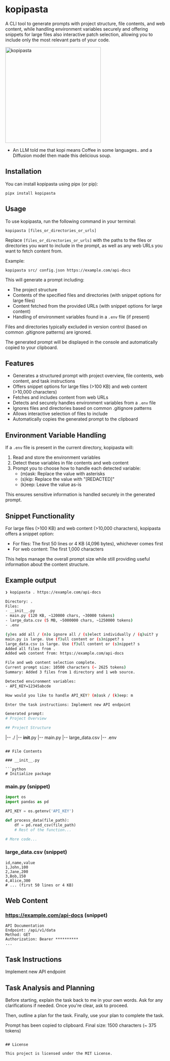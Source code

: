 # kopipasta

A CLI tool to generate prompts with project structure, file contents, and web content, while handling environment variables securely and offering snippets for large files also interactive patch selection, allowing you to include only the most relevant parts of your code.

<img src="kopipasta.jpg" alt="kopipasta" width="300">

- An LLM told me that kopi means Coffee in some languages.. and a Diffusion model then made this delicious soup.

## Installation

You can install kopipasta using pipx (or pip):

```
pipx install kopipasta
```

## Usage

To use kopipasta, run the following command in your terminal:

```
kopipasta [files_or_directories_or_urls]
```

Replace `[files_or_directories_or_urls]` with the paths to the files or directories you want to include in the prompt, as well as any web URLs you want to fetch content from.

Example:
```
kopipasta src/ config.json https://example.com/api-docs
```

This will generate a prompt including:
- The project structure
- Contents of the specified files and directories (with snippet options for large files)
- Content fetched from the provided URLs (with snippet options for large content)
- Handling of environment variables found in a `.env` file (if present)

Files and directories typically excluded in version control (based on common .gitignore patterns) are ignored.

The generated prompt will be displayed in the console and automatically copied to your clipboard.

## Features

- Generates a structured prompt with project overview, file contents, web content, and task instructions
- Offers snippet options for large files (>100 KB) and web content (>10,000 characters)
- Fetches and includes content from web URLs
- Detects and securely handles environment variables from a `.env` file
- Ignores files and directories based on common .gitignore patterns
- Allows interactive selection of files to include
- Automatically copies the generated prompt to the clipboard

## Environment Variable Handling

If a `.env` file is present in the current directory, kopipasta will:
1. Read and store the environment variables
2. Detect these variables in file contents and web content
3. Prompt you to choose how to handle each detected variable:
   - (m)ask: Replace the value with asterisks
   - (s)kip: Replace the value with "[REDACTED]"
   - (k)eep: Leave the value as-is

This ensures sensitive information is handled securely in the generated prompt.

## Snippet Functionality

For large files (>100 KB) and web content (>10,000 characters), kopipasta offers a snippet option:

- For files: The first 50 lines or 4 KB (4,096 bytes), whichever comes first
- For web content: The first 1,000 characters

This helps manage the overall prompt size while still providing useful information about the content structure.

## Example output

```bash
❯ kopipasta . https://example.com/api-docs

Directory: .
Files:
- __init__.py
- main.py (120 KB, ~120000 chars, ~30000 tokens)
- large_data.csv (5 MB, ~5000000 chars, ~1250000 tokens)
- .env

(y)es add all / (n)o ignore all / (s)elect individually / (q)uit? y
main.py is large. Use (f)ull content or (s)nippet? s
large_data.csv is large. Use (f)ull content or (s)nippet? s
Added all files from .
Added web content from: https://example.com/api-docs

File and web content selection complete.
Current prompt size: 10500 characters (~ 2625 tokens)
Summary: Added 3 files from 1 directory and 1 web source.

Detected environment variables:
- API_KEY=12345abcde

How would you like to handle API_KEY? (m)ask / (k)eep: m

Enter the task instructions: Implement new API endpoint

Generated prompt:
# Project Overview

## Project Structure

```
|-- ./
    |-- __init__.py
    |-- main.py
    |-- large_data.csv
    |-- .env
```

## File Contents

### __init__.py

```python
# Initialize package
```

### main.py (snippet)

```python
import os
import pandas as pd

API_KEY = os.getenv('API_KEY')

def process_data(file_path):
    df = pd.read_csv(file_path)
    # Rest of the function...

# More code...
```

### large_data.csv (snippet)

```
id,name,value
1,John,100
2,Jane,200
3,Bob,150
4,Alice,300
# ... (first 50 lines or 4 KB)
```

## Web Content

### https://example.com/api-docs (snippet)

```
API Documentation
Endpoint: /api/v1/data
Method: GET
Authorization: Bearer **********
...
```

## Task Instructions

Implement new API endpoint

## Task Analysis and Planning

Before starting, explain the task back to me in your own words. Ask for any clarifications if needed. Once you're clear, ask to proceed.

Then, outline a plan for the task. Finally, use your plan to complete the task.

Prompt has been copied to clipboard. Final size: 1500 characters (~ 375 tokens)
```

## License

This project is licensed under the MIT License.
